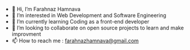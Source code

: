- 👋 Hi, I’m Farahnaz Hamnava
- 👀 I’m interested in Web Development and Software Engineering
- 🌱 I’m currently learning Coding as a front-end developer
- 💞️ I’m looking to collaborate on open source projects to learn and make improvment
- 📫 How to reach me : farahnazhamnava@gmail.com

<!---
farahnazhamnava/farahnazhamnava is a ✨ special ✨ repository because its `README.md` (this file) appears on your GitHub profile.
You can click the Preview link to take a look at your changes.
--->
